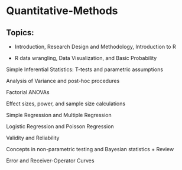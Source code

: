 # Quantitative-Methods

## Topics:


- Introduction, Research Design and Methodology, Introduction to R

- R data wrangling, Data Visualization, and Basic Probability

Simple Inferential Statistics: T-tests and parametric assumptions

Analysis of Variance and post-hoc procedures

Factorial ANOVAs

Effect sizes, power, and sample size calculations

Simple Regression and Multiple Regression

Logistic Regression and Poisson Regression

Validity and Reliability

Concepts in non-parametric testing and Bayesian statistics + Review

Error and Receiver-Operator Curves
